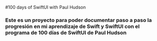 #100 days of SwiftUI with Paul Hudson
### Este es un proyecto para poder documentar paso a paso la progresión en mi aprendizaje de Swift y SwiftUI con el programa de 100 días de SwiftUI de Paul Hudson
